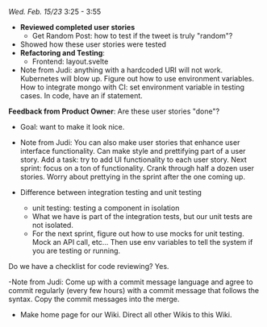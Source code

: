 *Wed. Feb. 15/23*  3:25 - 3:55

- **Reviewed completed user stories**
  - Get Random Post: how to test if the tweet is truly "random"?
- Showed how these user stories were tested
- **Refactoring and Testing**:
  - Frontend: layout.svelte
- Note from Judi: anything with a hardcoded URI will not work. Kubernetes will blow up. Figure out how to use environment variables.
How to integrate mongo with CI: set environment variable in testing cases. In code, have an if statement.

**Feedback from Product Owner**:
Are these user stories "done"?
- Goal: want to make it look nice.
- Note from Judi: You can also make user stories that enhance user interface functionality. Can make style and prettifying part of a user story. Add a task: try to add UI functionality to each user story.
Next sprint: focus on a ton of functionality. Crank through half a dozen user stories. Worry about prettying in the sprint after the one coming up.

- Difference between integration testing and unit testing
  - unit testing: testing a component in isolation
  - What we have is part of the integration tests, but our unit tests are not isolated.
  - For the next sprint, figure out how to use mocks for unit testing. Mock an API call, etc... Then use env variables to tell the system if you are testing or running.

Do we have a checklist for code reviewing? Yes.

-Note from Judi: Come up with a commit message language and agree to commit regularly (every few hours) with a commit message that follows the syntax. Copy the commit messages into the merge.

- Make home page for our Wiki. Direct all other Wikis to this Wiki.



